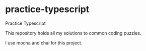 # practice-typescript
Practice Typescript

This repository holds all my solutions to common coding puzzles.

I use mocha and chai for this project.
